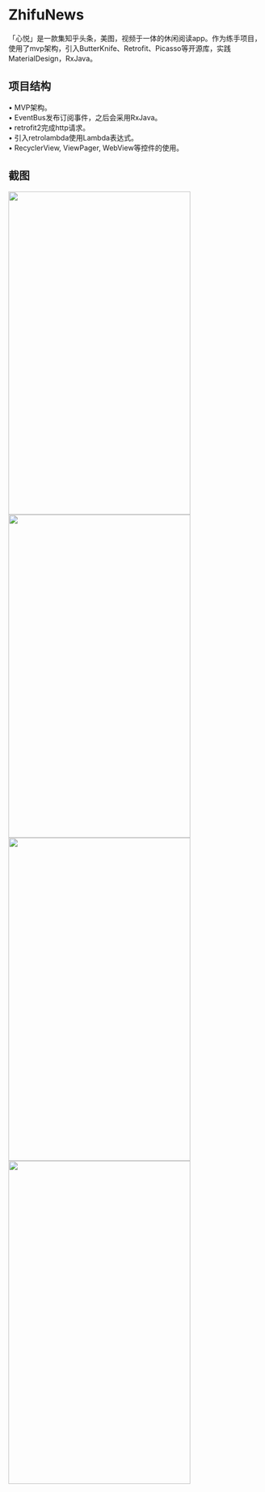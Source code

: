 # ZhifuNews
「心悦」是一款集知乎头条，美图，视频于一体的休闲阅读app。作为练手项目，使用了mvp架构，引入ButterKnife、Retrofit、Picasso等开源库，实践MaterialDesign，RxJava。
## 项目结构
•	MVP架构。<Br>
•	EventBus发布订阅事件，之后会采用RxJava。<Br>
•	retrofit2完成http请求。<Br>
•	引入retrolambda使用Lambda表达式。<Br>
•	RecyclerView, ViewPager, WebView等控件的使用。<Br>
## 截图
 <img src="https://github.com/homcin/ZhifuNews/blob/master/img/1.png" width = "360" height = "640" align=center />
 <img src="https://github.com/homcin/ZhifuNews/blob/master/img/2.png" width = "360" height = "640" align=center />
 <img src="https://github.com/homcin/ZhifuNews/blob/master/img/3.png" width = "360" height = "640" align=center />
 <img src="https://github.com/homcin/ZhifuNews/blob/master/img/4.png" width = "360" height = "640" align=center />

